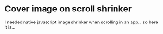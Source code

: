 # Cover image on scroll shrinker

I needed native javascript image shrinker when scrolling in an app... so here it is...

